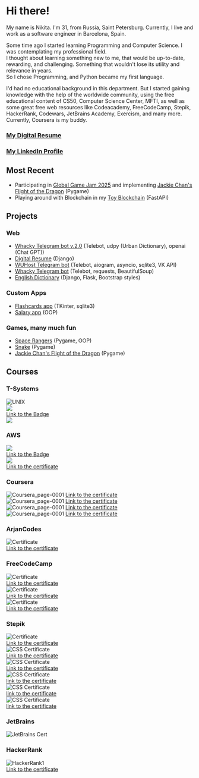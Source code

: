 # Hi there!  

My name is Nikita. I'm 31, from Russia, Saint Petersburg. Currently, I live and work as a software engineer in Barcelona, Spain.
  
Some time ago I started learning Programming and Computer Science. I was contemplating my professional field.  
I thought about learning something new to me, that would be up-to-date, rewarding, and challenging. Something that wouldn't
lose its utility and relevance in years.  
So I chose Programming, and Python became my first language.  
  
  
I'd had no educational background in this department. 
But I started gaining knowledge with the help of the worldwide community, using the free educational content of CS50, Computer Science Center, MFTI, as well as some great free web resources like Codeacademy, FreeCodeCamp, Stepik, HackerRank, Codewars, JetBrains Academy, Exercism, and many more. Currently, Coursera is my buddy.
  
  
 
### [My Digital Resume](http://sheihesinusslon.pythonanywhere.com/)   
### [My LinkedIn Profile](https://www.linkedin.com/in/nikita-gusev-05861b212/)  
  
## Most Recent  
* Participating in [Global Game Jam 2025](https://globalgamejam.org/games/2025/tba-8) and implementing [Jackie Chan's Flight of the Dragon](https://github.com/Sheihesinusslon/Jackie-chans-flight-of-the-dragon/tree/main) (Pygame)  
* Playing around with Blockchain in my [Toy Blockchain](https://github.com/Sheihesinusslon/toy_blockchain) (FastAPI) 
  
## Projects  

### Web
* [Whacky Telegram bot v.2.0](https://github.com/Sheihesinusslon/portfolio-apps/tree/master/Web/Whacky%20Telegram%20bot%20v.2.0) (Telebot, udpy (Urban Dictionary), openai (Chat GPT))  
* [Digital Resume](https://github.com/Sheihesinusslon/portfolio-apps/tree/master/Web/Web%20Resume) (Django)  
* [WUHost Telegram bot](https://github.com/Sheihesinusslon/portfolio-apps/tree/master/Web/WUHost%20Telegram%20bot) (Telebot, aiogram, asyncio, sqlite3, VK API)
* [Whacky Telegram bot](https://github.com/Sheihesinusslon/portfolio-apps/tree/master/Web/Whacky%20Telegram%20bot) (Telebot, requests, BeautifulSoup)
* [English Dictionary](https://github.com/Sheihesinusslon/portfolio-apps/tree/master/Web/EnglishDictionary) (Django, Flask, Bootstrap styles)  
### Custom Apps
* [Flashcards app](https://github.com/Sheihesinusslon/portfolio-apps/tree/master/Custom%20apps/Flashcards_app) (TKinter, sqlite3)
* [Salary app](https://github.com/Sheihesinusslon/portfolio-apps/tree/master/Custom%20apps/Salary%20app) (OOP)
### Games, many much fun
* [Space Rangers](https://github.com/Sheihesinusslon/portfolio-apps/tree/master/Games/SpaceRangers) (Pygame, OOP)  
* [Snake](https://github.com/Sheihesinusslon/portfolio-apps/tree/master/Games/Snake) (Pygame)
* [Jackie Chan's Flight of the Dragon](https://github.com/Sheihesinusslon/Jackie-chans-flight-of-the-dragon/tree/main) (Pygame)  
  
## Courses  

### T-Systems  

![UNIX](https://user-images.githubusercontent.com/75010755/136327345-b1c2a2c9-a7dd-4e43-9ca5-4ce9c1f2284a.jpg)  
![](https://github.com/Sheihesinusslon/apps/assets/75010755/20dcc26c-7842-4144-b2ce-9f069e73a879)  
[Link to the Badge](https://skillsoft.digitalbadges-eu.skillsoft.com/3f2fcb01-9c0a-4f0e-8811-31e6c919ae62)  
![](https://github.com/user-attachments/assets/82666010-3f6e-415c-8d3e-b17ec1224cf2)  

  
### AWS  

![](https://github.com/user-attachments/assets/db54c883-0bab-4438-aa91-74a39db74a8a)  
[Link to the Badge](https://www.credly.com/badges/78e13e0f-2065-45ba-9200-b55b718a496d/linked_in?t=sk64oc)  
![](https://github.com/user-attachments/assets/7563f809-38e7-42de-b0c8-f1cc4c818b6d)  
[Link to the certificate](https://coursera.org/share/16dc9a5fa4d64cbab548f4553258d79b)  
  
  
### Coursera
  
![Coursera_page-0001](https://user-images.githubusercontent.com/75010755/117824586-485f7580-b277-11eb-9674-fc527adca8e8.jpg)
[Link to the certificate](https://coursera.org/share/38ce97c10d43d57724876d61b0b24f05)  
![Coursera_page-0001](https://github.com/Sheihesinusslon/apps/assets/75010755/48a6bbc3-ec12-4cbf-9438-3e64fa72066d)
[Link to the certificate](https://coursera.org/share/0515218f1bb9f732972379e08d47e7fb)  
![Coursera_page-0001](https://github.com/user-attachments/assets/c731fe10-680f-4e6e-9653-589ae325939e)
[Link to the certificate](https://coursera.org/share/b5ea7185b0a60b089991a5d382765266)  
![Coursera_page-0001](https://github.com/user-attachments/assets/16e56c3e-4208-4db3-9270-698d245f86ac)
[Link to the certificate](https://coursera.org/share/4922e882937ff961f74cc1303bf555b7)  
   
  
### ArjanCodes  

![Certificate](https://github.com/Sheihesinusslon/apps/assets/75010755/38117139-2790-44a3-b2c6-2bb045e66845)  
[Link to the certificate](https://app.kajabi.com/certificates/1afea203)  
  
  
### FreeCodeCamp  

![Certificate](https://user-images.githubusercontent.com/75010755/107735189-33bf2000-6d10-11eb-8a0f-2112ec224483.JPG)  
[Link to the certificate](https://www.freecodecamp.org/certification/sheihesinusslon/scientific-computing-with-python-v7)  
![Certificate](https://user-images.githubusercontent.com/75010755/141073481-e8aa8fcc-632a-46e8-9707-5c8825ffc6bb.PNG)  
[Link to the certificate](https://www.freecodecamp.org/certification/sheihesinusslon/data-analysis-with-python-v7)  
![Certificate](https://user-images.githubusercontent.com/75010755/195145793-7a2a6668-0b6f-47bc-9ede-3d3d24acc84a.jpg)  
[Link to the certificate](https://www.freecodecamp.org/certification/sheihesinusslon/machine-learning-with-python-v7)  
  
  
### Stepik
![Certificate](https://user-images.githubusercontent.com/75010755/192330770-8907172c-e4c4-4f00-9b13-053b47f5db93.jpg)  
[Link to the certificate](https://stepik.org/cert/1685043)  
![CSS Certificate](https://user-images.githubusercontent.com/75010755/111317355-24b3f080-8675-11eb-8770-1f8e526d18c7.jpg)   
[Link to the certificate](https://stepik.org/cert/907513)  
![CSS Certificate](https://user-images.githubusercontent.com/75010755/112714384-28543c80-8eeb-11eb-964c-4fc9488adfc0.jpg)  
[Link to the certificate](https://stepik.org/cert/922066)  
![CSS Certificate](https://user-images.githubusercontent.com/75010755/120816995-f6e69580-c559-11eb-9f00-ddd5d89f9053.jpg)  
[link to the certificate](https://stepik.org/cert/998032)  
![CSS Certificate](https://user-images.githubusercontent.com/75010755/140181961-34349cdd-29ad-411f-94e1-3ac28938948a.jpg)  
[link to the certificate](https://stepik.org/cert/1205134)  
![CSS Certificate](https://user-images.githubusercontent.com/75010755/163850387-12466c2b-1171-46f2-9b6d-b2c833039590.jpg)  
[link to the certificate](https://stepik.org/cert/1473384)  
  
  
### JetBrains  
![JetBrains Cert](https://user-images.githubusercontent.com/75010755/124273940-4fa15200-db49-11eb-92f9-d47c7693b825.jpg)  
  
  
### HackerRank  
![HackerRank1](https://user-images.githubusercontent.com/75010755/116873798-eff9f980-ac20-11eb-9c76-d049c72d769b.png)  
[Link to the certificate](https://www.hackerrank.com/certificates/483474b92687)  
  
